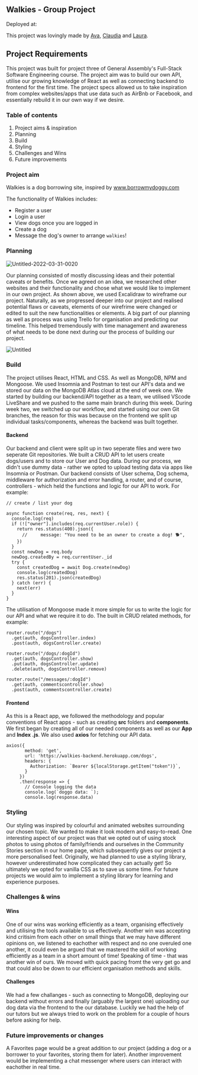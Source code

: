 ## Walkies - Group Project

Deployed at:

This project was lovingly made by [Ava](https://github.com/avayazdan), [Claudia](https://github.com/claudiatmcp) and [Laura](https://github.com/laura-arch).

## Project Requirements

This project was built for project three of General Assembly's Full-Stack Software Engineering course. The project aim was to build our own API, utilise our growing knowledge of React as well as connecting backend to frontend for the first time. The project specs allowed us to take inspiration from complex websites/apps that use data such as AirBnb or Facebook, and essentially rebuild it in our own way if we desire.

### Table of contents 

1. Project aims & inspiration 
2. Planning 
3. Build
4. Styling
5. Challenges and Wins
6. Future improvements

### Project aim 

Walkies is a dog borrowing site, inspired by www.borrowmydoggy.com

The functionality of Walkies includes:

- Register a user
- Login a user
- View dogs once you are logged in
- Create a dog
- Message the dog's owner to arrange `walkies`!


### Planning 


![Untitled-2022-03-31-0020](https://user-images.githubusercontent.com/75817925/161280307-a79a28e1-e83e-4cd6-bba9-64ae7e568f6b.png)

Our planning consisted of mostly discussing ideas and their potential caveats or benefits. Once we agreed on an idea, we researched other websites and their functionality and chose what we would like to implement in our own project. As shown above, we used Excalidraw to wireframe our project. Naturally, as we progressed deeper into our project and realised potential flaws or caveats, elements of our wirefrime were changed or edited to suit the new functionalities or elements.
A big part of our planning as well as process was using Trello for organisation and predicting our timeline. This helped tremendously with time management and awareness of what needs to be done next during our the process of building our project. 

![Untitled](https://user-images.githubusercontent.com/75817925/161281508-a9f4ac23-2d69-4140-9ad3-8ea52729a37d.png)

### Build

The project utilises React, HTML and CSS. As well as MongoDB, NPM and Mongoose. We used Insomnia and Postman to test our API's data and we stored our data on the MongoDB Atlas cloud at the end of week one. We started by building our backend/API together as a team, we utilised VScode LiveShare and we pushed to the same main branch during this week. During week two, we switched up our workflow, and started using our own Git branches, the reason for this was because on the frontend we split up individual tasks/components, whereas the backend was built together. 

#### Backend 

Our backend and client were split up in two seperate files and were two seperate Git repositories. We built a CRUD API to let users create dogs/users and to store our User and Dog data. During our process, we didn't use dummy data - rather we opted to upload testing data via apps like Insomnia or Postman. Our backend consists of User schema, Dog schema, middleware for authorization and error handling, a router, and of course, controllers - which held the functions and logic for our API to work. For example: 

```
// create / list your dog

async function create(req, res, next) {
  console.log(req)
  if (!["owner"].includes(req.currentUser.role)) {
    return res.status(400).json({
      //     message: "You need to be an owner to create a dog! 🐕",
    })
  }
  const newDog = req.body
  newDog.createdBy = req.currentUser._id
  try {
    const createdDog = await Dog.create(newDog)
    console.log(createdDog)
    res.status(201).json(createdDog)
  } catch (err) {
    next(err)
  }
}
```

The utilisation of Mongoose made it more simple for us to write the logic for our API and what we require it to do. The built in CRUD related methods, for example: 

```
router.route("/dogs")
  .get(auth, dogsController.index)
  .post(auth, dogsController.create)

router.route("/dogs/:dogId")
  .get(auth, dogsController.show)
  .put(auth, dogsController.update)
  .delete(auth, dogsController.remove)

router.route("/messages/:dogId")
  .get(auth, commentscontroller.show)
  .post(auth, commentscontroller.create)
  ```
  #### Frontend 
  
  As this is a React app, we followed the methodology and popular conventions of React apps - such as creating **src** folders and **components**. We first began by creating all of our needed components as well as our **App** and **Index** **.js**. We also used **axios** for fetching our API data. 
 
   ```
   axios({
          method: 'get',
          url: 'https://walkies-backend.herokuapp.com/dogs',
          headers: {
            Authorization: `Bearer ${localStorage.getItem("token")}`,
          }
        })
        .then(response => {
          // Console logging the data
          console.log(`doggo data: `);
          console.log(response.data)
  ```

### Styling

Our styling was inspired by colourful and animated websites surrounding our chosen topic. We wanted to make it look modern and easy-to-read. One interesting aspect of our project was that we opted out of using stock photos to using photos of family/friends and ourselves in the Community Stories section in our home page, which subsequently gives our project a more personalised feel. Originally, we had planned to use a styling library, however underestimated how complicated they can actually get! So ultimately we opted for vanilla CSS as to save us some time. For future projects we would aim to implement a styling library for learning and experience purposes. 


### Challenges & wins

#### Wins

One of our wins was working efficiently as a team, organising effectively and utilising the tools available to us effectively. Another win was accepting kind critisim  from each other on small things that we may have different opinions on, we listened to eachother with respect and no one overuled one another, it could even be argued that we mastered the skill of working efficiently as a team in a short amount of time! Speaking of time - that was another win of ours. We moved with quick pacing fromt the very get go and that could also be down to our efficient organisation methods and skills. 

#### Challenges 

We had a few challanges - such as connecting to MongoDB, deploying our backend without errors and finally (arguably the largest one) uploading our dog data via the frontend to the our database. Luckily we had the help of our tutors but we always tried to work on the problem for a couple of hours before asking for help. 

### Future improvements or changes

A Favorites page would be a great addition to our project (adding a dog or a borrower to your favorites, storing them for later). Another improvement would be implementing a chat messenger where users can interact with eachother in real time. 



  

